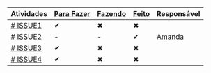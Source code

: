 Atividades   |   [Para Fazer](https://github.com/aceiro/atm_2019/issues?q=is%3Aissue+is%3Aopen+label%3ATODO)  |      [Fazendo](https://github.com/aceiro/atm_2019/issues?q=is%3Aissue+is%3Aopen+label%3ADOING)       |          [Feito](https://github.com/aceiro/atm_2019/labels/DONE)        | Responsável
-- | - | - | - | -
[# ISSUE1](https://github.com/aceiro/atm_2019/issues/1) | ✔ | ✖ | ✖ | 
[# ISSUE2](https://github.com/aceiro/atm_2019/issues/2) | - | - | ✔ | [Amanda](https://github.com/manddynhaa)
[# ISSUE3](https://github.com/aceiro/atm_2019/issues/3) | ✔ | ✖ | ✖ | 
[# ISSUE4](https://github.com/aceiro/atm_2019/issues/4) | ✔ | ✖ | ✖ | 
